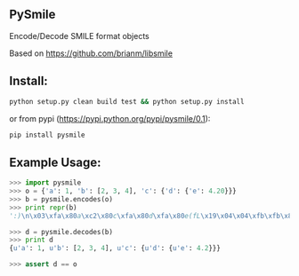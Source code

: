 ## PySmile

Encode/Decode SMILE format objects

Based on https://github.com/brianm/libsmile


## Install:

```bash
python setup.py clean build test && python setup.py install
```
or from pypi (https://pypi.python.org/pypi/pysmile/0.1):
```bash
pip install pysmile
```

## Example Usage:

```python
>>> import pysmile
>>> o = {'a': 1, 'b': [2, 3, 4], 'c': {'d': {'e': 4.20}}}
>>> b = pysmile.encodes(o)
>>> print repr(b)
':)\n\x03\xfa\x80a\xc2\x80c\xfa\x80d\xfa\x80e(fL\x19\x04\x04\xfb\xfb\x80b\xf8\xc4\xc6\xc8\xf9\xfb'

>>> d = pysmile.decodes(b)
>>> print d
{u'a': 1, u'b': [2, 3, 4], u'c': {u'd': {u'e': 4.2}}}

>>> assert d == o
```
